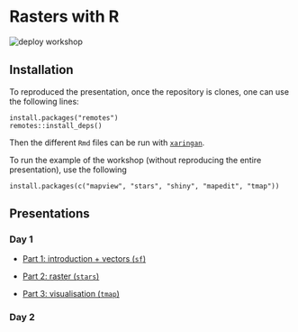 # Rasters with R

![deploy workshop](https://github.com/inSilecoInc/workshop_R_template/workflows/deploy%20workshop/badge.svg)



## Installation 

To reproduced the presentation, once the repository is clones, one can use the following lines:


```{R}
install.packages("remotes")
remotes::install_deps()
```

Then the different `Rmd` files can be run with [`xaringan`](https://cran.r-project.org/web/packages/xaringan/index.html). 

To run the example of the workshop (without reproducing the entire presentation), 
use the following 


```{R}
install.packages(c("mapview", "stars", "shiny", "mapedit", "tmap"))
```

## Presentations

### Day 1

* [Part 1: introduction + vectors (`sf`)](https://insilecoinc.github.io/wksh_raster_CWS/_part1.html)

* [Part 2: raster (`stars`)](https://insilecoinc.github.io/wksh_raster_CWS/_part2.html)

* [Part 3: visualisation (`tmap`)](https://insilecoinc.github.io/wksh_raster_CWS/_part3.html)


### Day 2

